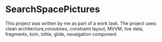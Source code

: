 # SearchSpacePictures
This project was written by me as part of a work task. The project uses: clean architecture,coroutines, constraint layout, MVVM, live data, fragments, koin, lottie, glide, navaigation component.
